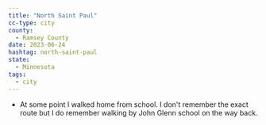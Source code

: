 ```yaml
---
title: "North Saint Paul"
cc-type: city
county:
  - Ramsey County
date: 2023-06-24
hashtag: north-saint-paul
state:
  - Minnesota
tags:
  - city
---
```

* At some point I walked home from school. I don't remember the exact route but I do remember walking by John Glenn school on the way back.